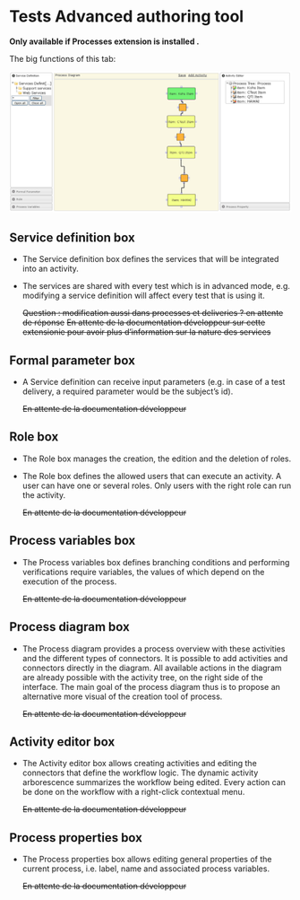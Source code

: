 <!--
created_at: '2011-04-21 16:52:46'
updated_at: '2013-03-13 13:39:55'
authors:
    - 'Jérôme Bogaerts'
contributors:
    - 'Franck Gismondi'
tags:
    - 'Manage Tests'
-->

Tests Advanced authoring tool
=============================

**Only available if Processes extension is installed .**

The big functions of this tab:

![](../resources/tests-advancedauthoring.png)

Service definition box
----------------------

-   The Service definition box defines the services that will be integrated into an activity.
-   The services are shared with every test which is in advanced mode, e.g. modifying a service definition will affect every test that is using it.<br/>

    ~~Question : modification aussi dans processes et deliveries ? en attente de réponse~~
    ~~En attente de la documentation développeur sur cette extensionie pour avoir plus d’information sur la nature des services~~

Formal parameter box
--------------------

-   A Service definition can receive input parameters (e.g. in case of a test delivery, a required parameter would be the subject’s id).<br/>

    ~~<span class="concernées extensionies autres les sur copier à"></span>~~
    ~~En attente de la documentation développeur~~

Role box
--------

-   The Role box manages the creation, the edition and the deletion of roles.
-   The Role box defines the allowed users that can execute an activity. A user can have one or several roles. Only users with the right role can run the activity.<br/>

    ~~En attente de la documentation développeur~~

Process variables box
---------------------

-   The Process variables box defines branching conditions and performing verifications require variables, the values of which depend on the execution of the process.<br/>

    ~~En attente de la documentation développeur~~

Process diagram box
-------------------

-   The Process diagram provides a process overview with these activities and the different types of connectors. It is possible to add activities and connectors directly in the diagram. All available actions in the diagram are already possible with the activity tree, on the right side of the interface. The main goal of the process diagram thus is to propose an alternative more visual of the creation tool of process.<br/>

    ~~En attente de la documentation développeur~~

Activity editor box
-------------------

-   The Activity editor box allows creating activities and editing the connectors that define the workflow logic. The dynamic activity arborescence summarizes the workflow being edited. Every action can be done on the workflow with a right-click contextual menu.<br/>

    ~~En attente de la documentation développeur~~

Process properties box
----------------------

-   The Process properties box allows editing general properties of the current process, i.e. label, name and associated process variables.<br/>

    ~~<span class="concernées extensionies autres les sur copier à"></span>~~
    ~~En attente de la documentation développeur~~


